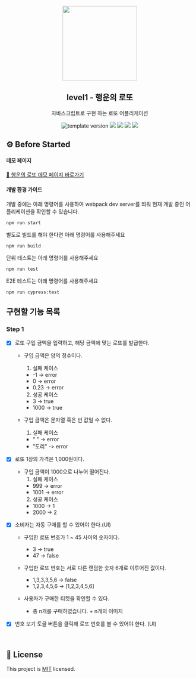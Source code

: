 <p align="middle" >
  <img width="200px;" src="./images/lotto_ball.png"/>
</p>
<h2 align="middle">level1 - 행운의 로또</h2>
<p align="middle">자바스크립트로 구현 하는 로또 어플리케이션</p>
<p align="middle">
  <img src="https://img.shields.io/badge/version-1.0.0-blue?style=flat-square" alt="template version"/>
  <img src="https://img.shields.io/badge/language-html-red.svg?style=flat-square"/>
  <img src="https://img.shields.io/badge/language-css-blue.svg?style=flat-square"/>
  <img src="https://img.shields.io/badge/language-js-yellow.svg?style=flat-square"/>
  <img src="https://img.shields.io/badge/license-MIT-brightgreen.svg?style=flat-square"/>
</p>

## ⚙️ Before Started

#### 데모 페이지

[🎱 행운의 로또 데모 페이지 바로가기](https://kkojae91.github.io/javascript-lotto/)

#### 개발 환경 가이드

개발 중에는 아래 명령어를 사용하여 webpack dev server를 띄워 현재 개발 중인 어플리케이션을 확인할 수 있습니다.

```
npm run start
```

별도로 빌드를 해야 한다면 아래 명령어를 사용해주세요

```
npm run build
```

단위 테스트는 아래 명령어를 사용해주세요

```
npm run test
```

E2E 테스트는 아래 명령어를 사용해주세요

```
npm run cypress:test
```

## 구현할 기능 목록

### Step 1

- [x] 로또 구입 금액을 입력하고, 해당 금액에 맞는 로또를 발급한다.

  - 구입 금액은 양의 정수이다.

    1. 실패 케이스

    - -1 -> error
    - 0 -> error
    - 0.23 -> error

    2. 성공 케이스

    - 3 -> true
    - 1000 -> true

  - 구입 금액은 문자열 혹은 빈 값일 수 없다.
    1. 실패 케이스
    - " " -> error
    - "도리" -> error

- [x] 로또 1장의 가격은 1,000원이다.
  - 구입 금액이 1000으로 나누어 떨어진다.
    1. 실패 케이스
    - 999 -> error
    - 1001 -> error
    2. 성공 케이스
    - 1000 -> 1
    - 2000 -> 2
- [x] 소비자는 자동 구매를 할 수 있어야 한다.(UI)

  - 구입한 로또 번호가 1 ~ 45 사이의 숫자이다.

    - 3 -> true
    - 47 -> false

  - 구입한 로또 번호는 서로 다른 랜덤한 숫자 6개로 이루어진 값이다.

    - 1,3,3,3,5,6 -> false
    - 1,2,3,4,5,6 -> [1,2,3,4,5,6]

  - 사용자가 구매한 티켓을 확인할 수 있다.
    - 총 n개를 구매하였습니다. + n개의 이미지

- [x] 번호 보기 토글 버튼을 클릭해 로또 번호를 볼 수 있어야 한다. (UI)

<br>

## 📝 License

This project is [MIT](https://github.com/woowacourse/javascript-lotto/blob/main/LICENSE) licensed.
